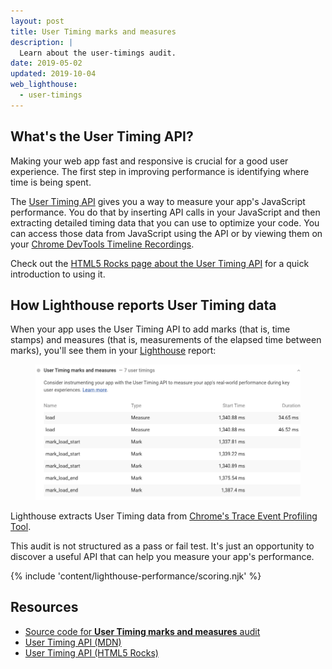 ```yaml
---
layout: post
title: User Timing marks and measures
description: |
  Learn about the user-timings audit.
date: 2019-05-02
updated: 2019-10-04
web_lighthouse:
  - user-timings
---
```


## What's the User Timing API?

Making your web app fast and responsive is crucial for a good user experience.
The first step in improving performance is identifying where time is being spent.

The [User Timing API](https://developer.mozilla.org/en-US/docs/Web/API/User_Timing_API)
gives you a way to measure your app's JavaScript performance.
You do that by inserting API calls in your JavaScript and then
extracting detailed timing data that you can use to optimize your code.
You can access those data from JavaScript using the API
or by viewing them on your [Chrome DevTools Timeline Recordings](https://developers.google.com/web/tools/chrome-devtools/evaluate-performance/reference).

Check out the [HTML5 Rocks page about the User Timing API](https://www.html5rocks.com/en/tutorials/webperformance/usertiming/)
for a quick introduction to using it.

## How Lighthouse reports User Timing data

When your app uses the User Timing API to add marks (that is, time stamps)
and measures (that is, measurements of the elapsed time between marks),
you'll see them in your
[Lighthouse](https://developers.google.com/web/tools/lighthouse/) report:

<figure class="w-figure">
  <img class="w-screenshot" src="user-timings.png" alt="A screenshot of the Lighthouse User Timing marks and measures audit">
</figure>

Lighthouse extracts User Timing data from
[Chrome's Trace Event Profiling Tool](https://www.chromium.org/developers/how-tos/trace-event-profiling-tool).

This audit is not structured as a pass or fail test.
It's just an opportunity to discover a useful API that can help you measure your app's performance.

{% include 'content/lighthouse-performance/scoring.njk' %}

## Resources

- [Source code for **User Timing marks and measures** audit](https://github.com/GoogleChrome/lighthouse/blob/master/lighthouse-core/audits/user-timings.js)
- [User Timing API (MDN)](https://developer.mozilla.org/en-US/docs/Web/API/User_Timing_API)
- [User Timing API (HTML5 Rocks)](https://developer.mozilla.org/en-US/docs/Web/API/User_Timing_API)
